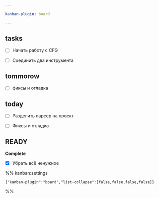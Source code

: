 ```yaml
---

kanban-plugin: board

---
```


## tasks

- [ ] Начать работу с CFG
- [ ] Соединить два инструмента


## tommorow

- [ ] фиксы и отладка


## today

- [ ] Разделить парсер на проект
- [ ] Фиксы и отладка


## READY

**Complete**
- [x] Убрать всё ненужное




%% kanban:settings
```
{"kanban-plugin":"board","list-collapse":[false,false,false,false]}
```
%%
